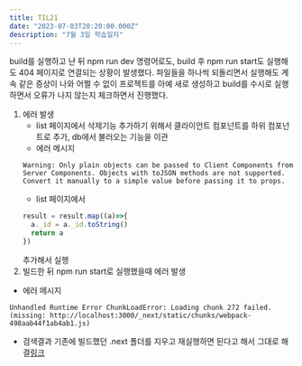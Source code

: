 ```yaml
---
title: TIL21
date: "2023-07-03T20:20:00.000Z"
description: "7월 3일 학습일지"
---
```

build를 실행하고 난 뒤 npm run dev 명령어로도, build 후 npm run start도 실행해도 404 페이지로 연결되는 상황이 발생했다. 파일들을 하나씩 되돌리면서 실행해도 계속 같은 증상이 나와 어쩔 수 없이 프로젝트를 아예 새로 생성하고 build를 수시로 실행하면서 오류가 나지 않는지 체크하면서 진행했다.    
1. 에러 발생    
    - list 페이지에서 삭제기능 추가하기 위해서 클라이언트 컴포넌트를 하위 컴포넌트로 추가, db에서 불러오는 기능을 이관    
    - 에러 메시지    
    ```
    Warning: Only plain objects can be passed to Client Components from Server Components. Objects with toJSON methods are not supported. Convert it manually to a simple value before passing it to props.
    ```
    - list 페이지에서
    ```JavaScript
    result = result.map((a)=>{
      a._id = a._id.toString()
      return a
    })
    ```
    추가해서 실행
2. 빌드한 뒤 npm run start로 실행했을때 에러 발생    
  - 에러 메시지
  ```
  Unhandled Runtime Error ChunkLoadError: Loading chunk 272 failed.
  (missing: http://localhost:3000/_next/static/chunks/webpack-498aab44f1ab4ab1.js)
  ```
   - 검색결과 기존에 빌드했던 .next 폴더를 지우고 재실행하면 된다고 해서 그대로 해결[링크](http://itpsolver.com/react-next-js-chunkloaderror-loading-chunk-node_modules_next_dist_client_dev_noop_js-failed-%EC%98%A4%EB%A5%98-%ED%95%B4%EA%B2%B0/)